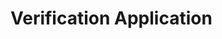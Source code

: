 # Verification Application

<div id="swagger-ui"></div>

<script>
    //https://github.com/swagger-api/swagger-ui/wiki/FAQ
    function HideTopbarPlugin() {
        return {
          components: {
            Topbar: function() { return null }
          }
        }
    }

    SwaggerUIBundle({
         url: "/_api/verification.json",
        dom_id: '#swagger-ui',
        presets: [
            SwaggerUIBundle.presets.apis,
            SwaggerUIStandalonePreset
        ],
        plugins: [
            SwaggerUIBundle.plugins.DownloadUrl,
            HideTopbarPlugin
        ],
        layout: "StandaloneLayout"
    })
</script>
